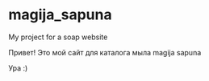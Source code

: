 # magija_sapuna
My project for a soap website

Привет!
Это мой сайт для каталога мыла magija sapuna

Ура :)
